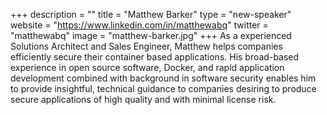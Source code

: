 +++
description = ""
title = "Matthew Barker"
type = "new-speaker"
website = "https://www.linkedin.com/in/matthewabq"
twitter = "matthewabq"
image = "matthew-barker.jpg"
+++
As a experienced Solutions Architect and Sales Engineer, Matthew helps companies efficiently secure their container based applications. His broad-based experience in open source software, Docker, and rapid application development combined with background in software security enables him to provide insightful, technical guidance to companies desiring to produce secure applications of high quality and with minimal license risk.